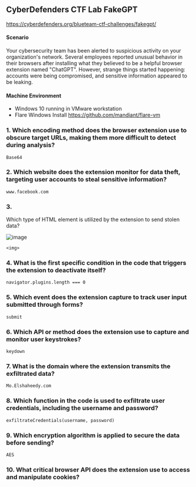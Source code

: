 CyberDefenders CTF Lab FakeGPT
---

https://cyberdefenders.org/blueteam-ctf-challenges/fakegpt/

#### Scenario

Your cybersecurity team has been alerted to suspicious activity on your organization's network. Several employees reported unusual behavior in their browsers after installing what they believed to be a helpful browser extension named "ChatGPT". However, strange things started happening: accounts were being compromised, and sensitive information appeared to be leaking.


#### Machine Environment 

- Windows 10 running in VMware workstation
- Flare Windows Install https://github.com/mandiant/flare-vm


### 1.  Which encoding method does the browser extension use to obscure target URLs, making them more difficult to detect during analysis?

	Base64

### 2.  Which website does the extension monitor for data theft, targeting user accounts to steal sensitive information?

	www.facebook.com


### 3.  
Which type of HTML element is utilized by the extension to send stolen data?

![image](https://github.com/user-attachments/assets/995d4e95-2ba4-4476-8bbc-a998c6e2a8aa)

	
	<img>
	

### 4.  What is the first specific condition in the code that triggers the extension to deactivate itself?

	navigator.plugins.length === 0


### 5.  Which event does the extension capture to track user input submitted through forms?

	submit

### 6.  Which API or method does the extension use to capture and monitor user keystrokes?

	keydown


### 7.  What is the domain where the extension transmits the exfiltrated data?

	Mo.Elshaheedy.com

### 8.  Which function in the code is used to exfiltrate user credentials, including the username and password?

	exfiltrateCredentials(username, password)


### 9.  Which encryption algorithm is applied to secure the data before sending?

	AES

### 10.  What critical browser API does the extension use to access and manipulate cookies?




